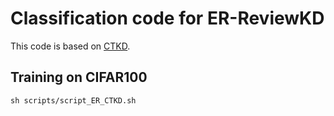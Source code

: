 # Classification code for ER-ReviewKD

This code is based on [CTKD](https://github.com/zhengli97/CTKD).

## Training on CIFAR100 

```
sh scripts/script_ER_CTKD.sh
```
